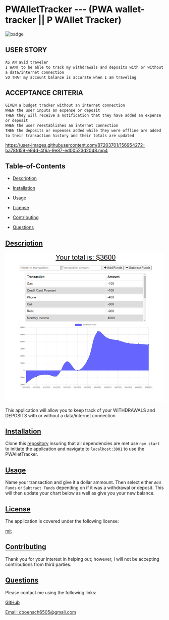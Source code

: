   # PWAlletTracker --- (PWA wallet-tracker || P WAllet Tracker)
  
  
  ![badge](https://img.shields.io/badge/license-mit-blue)
  
  ## USER STORY
  ```
  AS AN avid traveler
  I WANT to be able to track my withdrawals and deposits with or without a data/internet connection
  SO THAT my account balance is accurate when I am traveling 
  ```
  ## ACCEPTANCE CRITERIA
  
  ```
  GIVEN a budget tracker without an internet connection
  WHEN the user inputs an expense or deposit
  THEN they will receive a notification that they have added an expense or deposit
  WHEN the user reestablishes an internet connection
  THEN the deposits or expenses added while they were offline are added to their transaction history and their totals are updated
  ```
    

  https://user-images.githubusercontent.com/87203701/156954272-ba78fd59-e94d-4f6a-9e87-ed00523d2048.mp4



  ## Table-of-Contents

  * [Description](#description)
  * [Installation](#installation)
  * [Usage](#usage)
  
  * [License](#license)
    
  * [Contributing](#contributing)
  * [Questions](#questions)
  
  ## [Description](#table-of-contents)
  
  ![PWAlletTrackerScreenGrab](./img/PWAlletTrackerCapture.PNG)

  This application will allow you to keep track of your WITHDRAWALS and DEPOSITS with or without a data/internet connection

  ## [Installation](#table-of-contents)

  Clone this [repository](https://github.com/cboensch6505/PWAlletTracker) insuring that all dependencies are met use `npm start` to initiate the application and navigate to `localhost:3001` to use the PWAlletTracker.

  ## [Usage](#table-of-contents)

  Name your transaction and give it a dollar ammount. Then select either `Add Funds` or `Subtract Funds` depending on if it was a withdrawal or deposit. This will then update  your chart below as well as give you your new balance.
  
  
  ## [License](#table-of-contents)

  The application is covered under the following license:

  
  [mit](https://choosealicense.com/licenses/mit)
    
    
  ## [Contributing](#table-of-contents)
  
  
  Thank you for your interest in helping out; however, I will not be accepting contributions from third parties.
    

  ## [Questions](#table-of-contents)

  Please contact me using the following links:

  [GitHub](https://github.com/cboensch6505)

  [Email: cboensch6505@gmail.com](mailto:cboensch6505@gmail.com)
